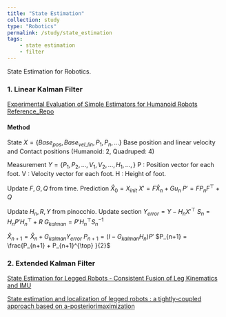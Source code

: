 ```yaml
---
title: "State Estimation"
collection: study
type: "Robotics"
permalink: /study/state_estimation
tags:
    - state estimation
    - filter
---
```


State Estimation for Robotics.

### 1. Linear Kalman Filter
[Experimental Evaluation of Simple Estimators for Humanoid Robots](https://hal.science/hal-01574819v2/document)
[Reference_Repo](https://github.com/qiayuanl/legged_control/tree/master/legged_estimation)

#### Method
State $X = \{ Base_{pos}, Base_{vel\_lin}, P_1, P_{n}, ... \}$
Base position and linear velocity and Contact positions (Humanoid: 2, Quadruped: 4)

Measurement $Y = \{P_1, P_2, ... , V_1, V_2, ..., H_1, ..., \}$
P : Position vector for each foot.
V : Velocity vector for each foot.
H : Height of foot.

Update $F, G, Q$ from time.
Prediction
$\hat{X}_0 = X_{init}$
$X' = F\hat{X}_n + Gu_n$
$P' = FP_nF^{\top} + Q$

Update $H_n, R, Y$ from pinocchio.
Update section
$Y_{error} = Y - H_nX'^{\top}$
$S_n = H_nP'H_n^{\top} + R$
$G_{kalman} = P'H_n^{\top}S_n^{-1}$

$\hat{X}_{n+1} = \hat{X}_n + G_{kalman}Y_{error}$
$P_{n+1} = (I-G_{kalman}H_n)P'$
$P_{n+1} = \frac{P_{n+1} + P_{n+1}^{\top} }{2}$



### 2. Extended Kalman Filter
[State Estimation for Legged Robots - Consistent Fusion of Leg Kinematics and IMU](https://roboticsproceedings.org/rss08/p03.pdf)

[State estimation and localization of legged robots : a tightly-coupled approach based on a-posteriorimaximization](https://theses.hal.science/tel-03715727)